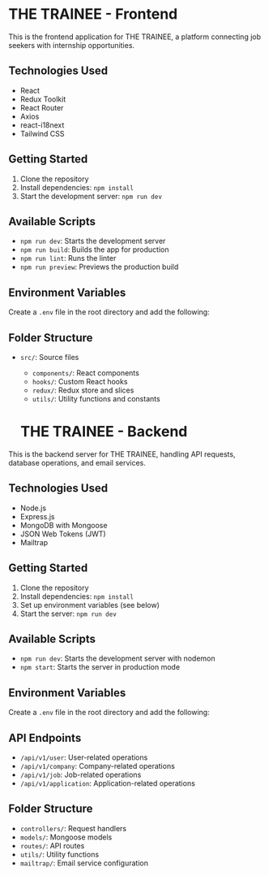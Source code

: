 # THE TRAINEE - Frontend

This is the frontend application for THE TRAINEE, a platform connecting job seekers with internship opportunities.

## Technologies Used

- React
- Redux Toolkit
- React Router
- Axios
- react-i18next
- Tailwind CSS

## Getting Started

1. Clone the repository
2. Install dependencies: `npm install`
3. Start the development server: `npm run dev`

## Available Scripts

- `npm run dev`: Starts the development server
- `npm run build`: Builds the app for production
- `npm run lint`: Runs the linter
- `npm run preview`: Previews the production build

## Environment Variables

Create a `.env` file in the root directory and add the following:

## Folder Structure

- `src/`: Source files
  - `components/`: React components
  - `hooks/`: Custom React hooks
  - `redux/`: Redux store and slices
  - `utils/`: Utility functions and constants
 
  # THE TRAINEE - Backend

This is the backend server for THE TRAINEE, handling API requests, database operations, and email services.

## Technologies Used

- Node.js
- Express.js
- MongoDB with Mongoose
- JSON Web Tokens (JWT)
- Mailtrap

## Getting Started

1. Clone the repository
2. Install dependencies: `npm install`
3. Set up environment variables (see below)
4. Start the server: `npm run dev`

## Available Scripts

- `npm run dev`: Starts the development server with nodemon
- `npm start`: Starts the server in production mode

## Environment Variables

Create a `.env` file in the root directory and add the following:

## API Endpoints

- `/api/v1/user`: User-related operations
- `/api/v1/company`: Company-related operations
- `/api/v1/job`: Job-related operations
- `/api/v1/application`: Application-related operations

## Folder Structure

- `controllers/`: Request handlers
- `models/`: Mongoose models
- `routes/`: API routes
- `utils/`: Utility functions
- `mailtrap/`: Email service configuration
